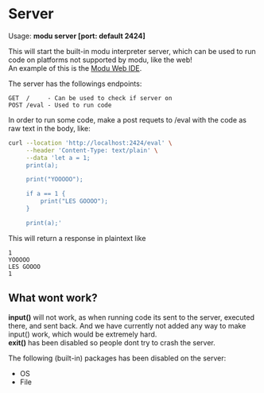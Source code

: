 # Server
Usage: **modu server [port: default 2424]**

This will start the built-in modu interpreter server, which can be used to run code on platforms not supported by modu, like the web! \
An example of this is the [Modu Web IDE](../ide).

The server has the followings endpoints:
```
GET  /     - Can be used to check if server on
POST /eval - Used to run code
```

In order to run some code, make a post requets to /eval with the code as raw text in the body, like:
```bash
curl --location 'http://localhost:2424/eval' \
     --header 'Content-Type: text/plain' \
     --data 'let a = 1;
     print(a);

     print("YOOOOO");

     if a == 1 {
         print("LES GOOOO");
     }

     print(a);'
```

This will return a response in plaintext like

```
1
YOOOOO
LES GOOOO
1

```

## What wont work?
**input()** will not work, as when running code its sent to the server, executed there, and sent back. And we have currently not added any way to make input() work, which would be extremely hard. \
**exit()** has been disabled so people dont try to crash the server.



The following (built-in) packages has been disabled on the server:
- OS
- File